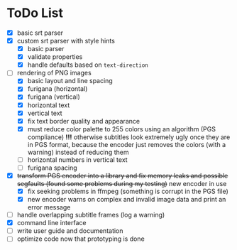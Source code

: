 # ToDo List

 - [x] basic srt parser
 - [x] custom srt parser with style hints
   - [x] basic parser
   - [x] validate properties
   - [x] handle defaults based on `text-direction`
 - [ ] rendering of PNG images
   - [x] basic layout and line spacing
   - [x] furigana (horizontal)
   - [x] furigana (vertical)
   - [x] horizontal text
   - [x] vertical text
   - [x] fix text border quality and appearance
   - [x] must reduce color palette to 255 colors using an algorithm (PGS compliance) **!!!**
         otherwise subtitles look extremely ugly once they are in PGS format,
         because the encoder just removes the colors (with a warning) instead of reducing them
   - [ ] horizontal numbers in vertical text
   - [ ] furigana spacing
 - [x] ~~transform PGS encoder into a library and fix memory leaks and possible segfaults (found some problems during my testing)~~ new encoder in use
   - [x] fix seeking problems in ffmpeg (something is corrupt in the PGS file)
   - [x] new encoder warns on complex and invalid image data and print an error message
 - [ ] handle overlapping subtitle frames (log a warning)
 - [x] command line interface
 - [ ] write user guide and documentation
 - [ ] optimize code now that prototyping is done
